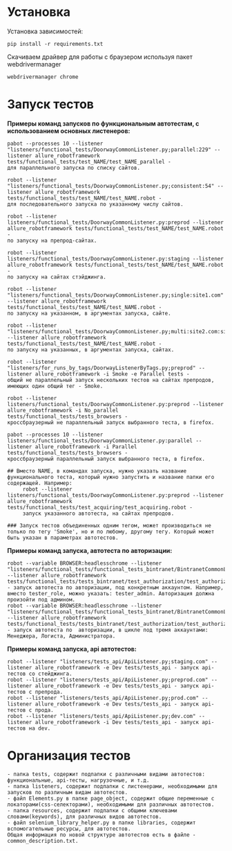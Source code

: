 # Установка


Установка зависимостей:

    pip install -r requirements.txt
    

Скачиваем драйвер для работы с браузером используя пакет webdrivermanager

    webdrivermanager chrome

# Запуск тестов
**Примеры команд запусков по функциональным автотестам, с использованием основных листенеров:**    
    
    pabot --processes 10 --listener "listeners/functional_tests/DoorwayCommonListener.py;parallel:229" --listener allure_robotframework tests/functional_tests/test_NAME/test_NAME_parallel - 
    для параллельного запуска по списку сайтов. 
    
    robot --listener "listeners/functional_tests/DoorwayCommonListener.py;consistent:54" --listener allure_robotframework tests/functional_tests/test_NAME/test_NAME.robot - 
    для последовательного запуска по указанному числу сайтов.  
        
    robot --listener listeners/functional_tests/DoorwayCommonListener.py:preprod --listener allure_robotframework tests/functional_tests/test_NAME/test_NAME.robot - 
    по запуску на препрод-сайтах.
    
    robot --listener listeners/functional_tests/DoorwayCommonListener.py:staging --listener allure_robotframework tests/functional_tests/test_NAME/test_NAME.robot - 
    по запуску на сайтах стэйджинга.
    
    robot --listener "listeners/functional_tests/DoorwayCommonListener.py;single:site1.com" --listener allure_robotframework tests/functional_tests/test_NAME/test_NAME.robot - 
    по запуску на указанном, в аргументах запуска, сайте.
    
    robot --listener "listeners/functional_tests/DoorwayCommonListener.py;multi:site2.com:site3.com" --listener allure_robotframework tests/functional_tests/test_NAME/test_NAME.robot - 
    по запуску на указанных, в аргументах запуска, сайтах.
    
    robot --listener "listeners/for_runs_by_tags/DoorwayListenerByTags.py;preprod" --listener allure_robotframework -i Smoke -e Parallel tests - 
    общий не параллельный запуск нескольких тестов на сайтах препродов, имеющих один общий тег - Smoke.
    
    robot --listener listeners/functional_tests/DoorwayCommonListener.py:preprod --listener allure_robotframework -i No_parallel tests/functional_tests/tests_browsers - 
    кроссбраузерный не параллельный запуск выбранного теста, в firefox. 
    
    pabot --processes 10 --listener listeners/functional_tests/DoorwayCommonListener.py:parallel --listener allure_robotframework -i Parallel tests/functional_tests/tests_browsers - 
    кроссбраузерный параллельный запуск выбранного теста, в firefox.
    
    ## Вместо NAME, в командах запуска, нужно указать название функционального теста, который нужно запустить и название папки его содержащей. Например:
         robot --listener listeners/functional_tests/DoorwayCommonListener.py:preprod --listener allure_robotframework tests/functional_tests/test_acquiring/test_acquiring.robot - 
         запуск указанного автотеста, на сайтах препродов. 
    
    ### Запуск тестов объединенных одним тегом, может производиться не только по тегу 'Smoke', но и по любому, другому тегу. Который может быть указан в параметрах автотестов. 


**Примеры команд запуска, автотеста по авторизации:**

    robot --variable BROWSER:headlesschrome --listener "listeners/functional_tests/functional_tests_bintranet/BintranetCommonListener.py;tester_role" --listener allure_robotframework tests/functional_tests/tests_bintranet/test_authorization/test_authorization.robot - запуск автотеста по авторизации, под конкретным аккаунтом. Например, вместо tester_role, можно указать: tester_admin. Авторизация должна произойти под админом.
    robot --variable BROWSER:headlesschrome --listener "listeners/functional_tests/functional_tests_bintranet/BintranetCommonListener.py;main" --listener allure_robotframework tests/functional_tests/tests_bintranet/test_authorization/test_authorization.robot - запуск автотеста по  авторизации, в цикле под тремя аккаунтами: Менеджера, Логиста, Администратора.


**Примеры команд запуска, api автотестов:**

    robot --listener "listeners/tests_api/ApiListener.py;staging.com" --listener allure_robotframework -e Dev tests/tests_api - запуск api-тестов со стейджинга.
    robot --listener "listeners/tests_api/ApiListener.py;preprod.com" --listener allure_robotframework -e Dev tests/tests_api - запуск api-тестов с препрода.
    robot --listener "listeners/tests_api/ApiListener.py;prod.com" --listener allure_robotframework -e Dev tests/tests_api - запуск api-тестов с прода.
    robot --listener "listeners/tests_api/ApiListener.py;dev.com" --listener allure_robotframework -i Dev tests/tests_api - запуск api-тестов на dev.
              
              
# Организация тестов
    - папка tests, содержит подпапки с различными видами автотестов: функциональные, api-тесты, нагрузочные, и т.д. 
    - папка listeners, содержит подпапки с листенерами, необходимыми для запусков по различным видам автотестов.
    - файл Elements.py в папке page_object, содержит общие переменные с локаторами(css-селекторами), необходимыми для различных автотестов.
    - папка resources, содержит подпапки с общими ключевами словами(keywords), для различных видов автотестов.	
    - файл selenium_library_helper.py в папке libraries, содержит вспомогательные ресурсы, для автотестов.
    Общая информация по новой структуре автотестов есть в файле - common_description.txt.


